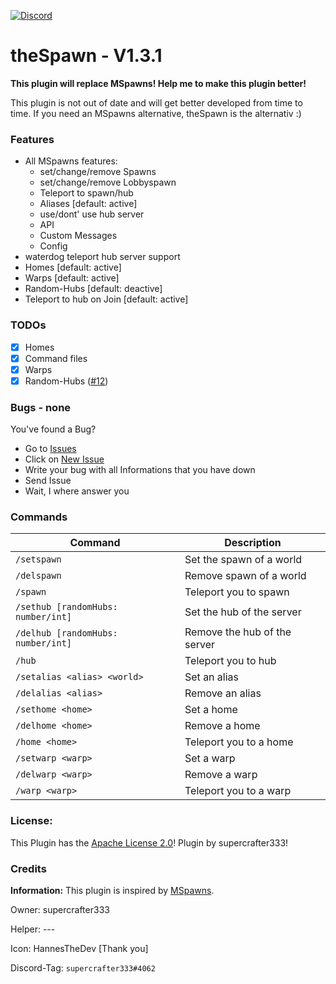 [![Discord](https://img.shields.io/badge/chat-on%20discord-7289da.svg)](https://discord.gg/ca6cWPpERp)
# theSpawn - V1.3.1

**This plugin will replace MSpawns! Help me to make this plugin better!**

This plugin is not out of date and will get better developed from time to time. If you need an MSpawns alternative, theSpawn is the alternativ :)

### Features
- All MSpawns features:
  - set/change/remove Spawns
  - set/change/remove Lobbyspawn
  - Teleport to spawn/hub
  - Aliases [default: active]
  - use/dont' use hub server
  - API
  - Custom Messages
  - Config
- waterdog teleport hub server support
- Homes [default: active]
- Warps [default: active]
- Random-Hubs [default: deactive]
- Teleport to hub on Join [default: active]
    
### TODOs
- [X] Homes
- [X] Command files
- [X] Warps
- [X] Random-Hubs ([#12](https://github.com/supercrafter333/theSpawn/issues/12))

### Bugs - none
You've found a Bug?
- Go to [Issues](https://github.com/supercrafter333/theSpawn/issues)
- Click on [New Issue](https://github.com/supercrafter333/theSpawn/issues/new/choose)
- Write your bug with all Informations that you have down
- Send Issue
- Wait, I where answer you

### Commands
|**Command**|**Description**|
|-----------|---------------|
|`/setspawn`|Set the spawn of a world|
|`/delspawn`|Remove spawn of a world|
|`/spawn`|Teleport you to spawn|
|`/sethub [randomHubs: number/int]`|Set the hub of the server|
|`/delhub [randomHubs: number/int]`|Remove the hub of the server|
|`/hub`|Teleport you to hub|
|`/setalias <alias> <world>`|Set an alias|
|`/delalias <alias>`|Remove an alias|
|`/sethome <home>`|Set a home|
|`/delhome <home>`|Remove a home|
|`/home <home>`|Teleport you to a home|
|`/setwarp <warp>`|Set a warp|
|`/delwarp <warp>`|Remove a warp|
|`/warp <warp>`|Teleport you to a warp|

### License:
This Plugin has the [Apache License 2.0](/LICENSE)! Plugin by supercrafter333!

### Credits
**Information:** This plugin is inspired by [MSpawns](https://github.com/EvolSoft/MSpawns).

Owner: supercrafter333

Helper: ---

Icon: HannesTheDev [Thank you]

Discord-Tag: `supercrafter333#4062`
